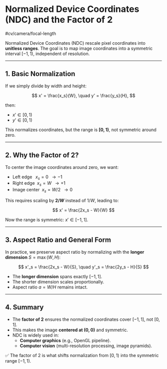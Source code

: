 # Normalized Device Coordinates (NDC) and the Factor of 2
 #cv/camera/focal-length

Normalized Device Coordinates (NDC) rescale pixel coordinates into **unitless ranges**. 
The goal is to map image coordinates into a symmetric interval $[-1, 1)$, independent of resolution.

---

## 1. Basic Normalization

If we simply divide by width and height:

$$
x' = \frac{x_s}{W}, \quad y' = \frac{y_s}{H},
$$

then:

- $x' \in [0,1)$  
- $y' \in [0,1)$  

This normalizes coordinates, but the range is **$[0,1)$**, not symmetric around zero.

---

## 2. Why the Factor of 2?

To center the image coordinates around zero, we want:

- Left edge $\;\;x_s = 0 \;\;\to -1$  
- Right edge $\;x_s = W \;\;\to +1$  
- Image center $\;x_s = W/2 \;\;\to 0$

This requires scaling by **$2/W$** instead of $1/W$, leading to:

$$
x' = \frac{2x_s - W}{W}
$$

Now the range is symmetric: $x' \in [-1,1]$.

---

## 3. Aspect Ratio and General Form

In practice, we preserve aspect ratio by normalizing with the **longer dimension** $S = \max(W,H)$:

$$
x'_s = \frac{2x_s - W}{S}, \quad 
y'_s = \frac{2y_s - H}{S}
$$

- The **longer dimension** spans exactly $[-1,1]$.  
- The shorter dimension scales proportionally.  
- Aspect ratio $a = W/H$ remains intact.

---

## 4. Summary

- The **factor of 2** ensures the normalized coordinates cover $[-1,1]$, not $[0,1]$.  
- This makes the image **centered at $(0,0)$** and symmetric.  
- NDC is widely used in:
  - **Computer graphics** (e.g., OpenGL pipeline).  
  - **Computer vision** (multi-resolution processing, image pyramids).  

✅ The factor of 2 is what shifts normalization from $[0,1)$ into the symmetric range $[-1,1)$.
